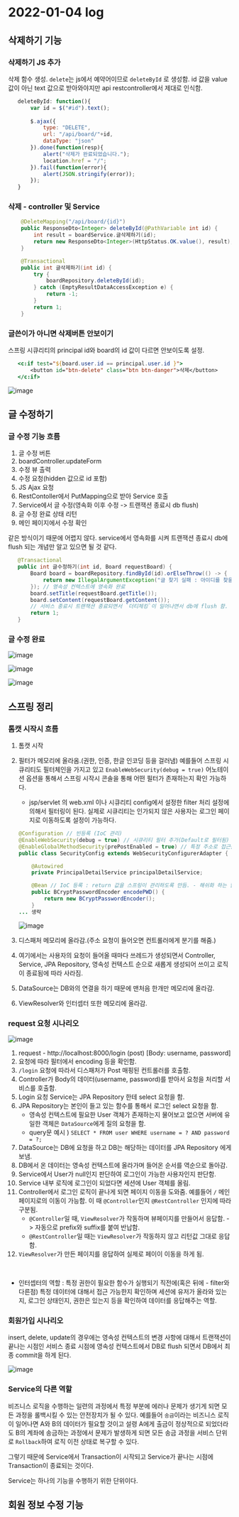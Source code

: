 # 2022-01-04 log

## 삭제하기 기능

### 삭제하기 JS 추가

 삭제 함수 생성. `delete`는 js에서 예약어이므로 `deleteById` 로 생성함.
 id 값을 value 값이 아닌 text 값으로 받아와야지만 api restcontroller에서 제대로 인식함.

 ```js
 	deleteById: function(){
		var id = $("#id").text();
		
		$.ajax({
			type: "DELETE",
			url: "/api/board/"+id, 
			dataType: "json" 
		}).done(function(resp){
			alert("삭제가 완료되었습니다.");
			location.href = "/";
		}).fail(function(error){
			alert(JSON.stringify(error));
		});
	}
```

### 삭제 - controller 및 Service

```java
	@DeleteMapping("/api/board/{id}")
	public ResponseDto<Integer> deleteById(@PathVariable int id) {
		int result = boardService.글삭제하기(id);
		return new ResponseDto<Integer>(HttpStatus.OK.value(), result);
	}
```

```java
	@Transactional
	public int 글삭제하기(int id) {
		try {
			boardRepository.deleteById(id);
		} catch (EmptyResultDataAccessException e) {
			return -1;
		}
		return 1;
	}
```

### 글쓴이가 아니면 삭제버튼 안보이기

 스프링 시큐리티의 principal id와 board의 id 값이 다르면 안보이도록 설정.

 ```jsp
 	<c:if test="${board.user.id == principal.user.id }">
		<button id="btn-delete" class="btn btn-danger">삭제</button>
	</c:if>
```

![image](https://user-images.githubusercontent.com/84966961/147947869-cb0a986d-c399-4c59-8b87-a8e6c392101d.png)

## 글 수정하기

### 글 수정 기능 흐름

 1. 글 수정 버튼
 2. boardController.updateForm
 3. 수정 뷰 출력
 4. 수정 요청(hidden 값으로 id 포함)
 5. JS Ajax 요청
 6. RestContoller에서 PutMapping으로 받아 Service 호출
 7. Service에서 글 수정(영속화 이후 수정 -> 트랜잭션 종료시 db flush)
 8. 글 수정 완료 상태 리턴
 9. 메인 페이지에서 수정 확인

 같은 방식이기 때문에 어렵지 않다. service에서 영속화를 시켜 트랜잭션 종료시 db에 flush 되는 개념만 알고 있으면 될 것 같다.

 ```java
 	@Transactional
	public int 글수정하기(int id, Board requestBoard) {
		Board board = boardRepository.findById(id).orElseThrow(() -> {
			return new IllegalArgumentException("글 찾기 실패 : 아이디를 찾을 수 없습니다.");
		}); // 영속성 컨텍스트에 영속화 완료
		board.setTitle(requestBoard.getTitle());
		board.setContent(requestBoard.getContent());
		// 서비스 종료시 트랜잭션 종료되면서 `더티체킹`이 일어나면서 db에 flush 함.
		return 1;
	}
```


### 글 수정 완료

![image](https://user-images.githubusercontent.com/84966961/147951814-b744a85d-6ae5-4e09-8ecb-b5efe12581cf.png)

![image](https://user-images.githubusercontent.com/84966961/147951836-11242315-323e-4f5d-9f13-80d522731b7e.png)

![image](https://user-images.githubusercontent.com/84966961/147951851-1c5200d4-1a43-43b6-94f8-be4442fdc77a.png)

## 스프링 정리

### 톰캣 시작시 흐름

1. 톰캣 시작
2. 필터가 메모리에 올라옴.(권한, 인증, 한글 인코딩 등을 걸러냄) 예를들어 스프링 시큐리티도 필터체인을 가지고 있고 `EnableWebSecurity(debug = true)` 어노테이션 옵션을 통해서 스프링 시작시 콘솔을 통해 어떤 필터가 존재하는지 확인 가능하다.
    - jsp/servlet 의 web.xml 이나 시큐리티 config에서 설정한 filter 처리 설정에 의해서 필터링이 된다. 실제로 시큐리티는 인가되지 않은 사용자는 로그인 페이지로 이동하도록 설정이 가능하다.
    ```java
    @Configuration // 빈등록 (IoC 관리)
    @EnableWebSecurity(debug = true) // 시큐리티 필터 추가(Default로 필터됨) -> 필터에 대한 설정을 이 클래스에서 정리함.
    @EnableGlobalMethodSecurity(prePostEnabled = true) // 특정 주소로 접근을 하면 권한 및 인증을 미리 체크하겠다는 뜻.
    public class SecurityConfig extends WebSecurityConfigurerAdapter {

        @Autowired
        private PrincipalDetailService principalDetailService;

        @Bean // IoC 등록 : return 값을 스프링이 관리하도록 만듬. - 해쉬화 하는 함수를 리턴함.
        public BCryptPasswordEncoder encodePWD() {
            return new BCryptPasswordEncoder();
        }
    ... 생략
    ```
    ![image](https://user-images.githubusercontent.com/84966961/147997385-65a8706f-4a88-401c-9324-dd3cb32edb5a.png)

3. 디스패처 메모리에 올라감.(주소 요청이 들어오면 컨트롤러에게 분기를 해줌.)
4. 여기에서는 사용자의 요청이 들어올 때마다 쓰레드가 생성되면서 Controller, Service, JPA Repository, 영속성 컨텍스트 순으로 새롭게 생성되어 쓰이고 로직이 종료됨에 따라 사라짐.
5. DataSource는 DB와의 연결을 하기 때문에 맨처음 한개만 메모리에 올라감.
6. ViewResolver와 인터셉터 또한 메모리에 올라감.

### request 요청 시나리오

![image](https://user-images.githubusercontent.com/84966961/147999575-ca09f80d-7818-4078-8fec-9fc083dc9325.png)

1. request - http://localhost:8000/login (post) [Body: username, password]
2. 요청에 따라 필터에서 encoding 등을 확인함. 
3. `/login` 요청에 따라서 디스패처가 Post 매핑된 컨트롤러를 호출함.
4. Controller가 Body의 데이터(username, password)를 받아서 요청을 처리할 서비스를 호출함.
5. Login 요청 Service는 JPA Repository 한테 select 요청을 함.
6. JPA Repository는 본인이 들고 있는 함수를 통해서 로그인 select 요청을 함.
    - 영속성 컨텍스트에 필요한 User 객체가 존재하는지 물어보고 없으면 서버에 유일한 객체은 `DataSource`에게 질의 요청을 함.
    - query문 예시 ) `SELECT * FROM user WHERE username = ? AND password = ?;`
7. DataSource는 DB에 요청을 하고 DB는 해당하는 데이터를 JPA Repository 에게 보냄.
8. DB에서 온 데이터는 영속성 컨텍스트에 올라가며 들어온 순서를 역순으로 돌아감.
9. Service에서 User가 null인지 판단하여 로그인이 가능한 사용자인지 판단함.
10. Service 내부 로직에 로그인이 되었다면 세션에 User 객체를 올림.
11. Controller에서 로그인 로직이 끝나게 되면 페이지 이동을 도와줌. 예를들어 `/` 메인페이지로의 이동이 가능함. 이 때 `@Controller`인지 `@RestController` 인지에 따라 구분됨.
    - `@Controller`일 때, `ViewResolver`가 작동하며 뷰페이지를 만들어서 응답함. -> 자동으로 prefix와 suffix를 붙여 반납함.
    - `@RestController`일 때는 `ViewResolver`가 작동하지 않고 리턴값 그대로 응답함.
12. `ViewResolver`가 만든 페이지를 응답하여 실제로 페이이 이동을 하게 됨.

<br>

- 인터셉터의 역할 : 특정 권한이 필요한 함수가 실행되기 직전에(혹은 뒤에 - filter와 다른점) 특정 데이터에 대해서 접근 가능한지 확인하며 세션에 유저가 올라와 있는지, 로그인 상태인지, 권한은 있는지 등을 확인하여 데이터를 응답해주는 역할.

### 회원가입 시나리오

 insert, delete, update의 경우에는 영속성 컨텍스트의 변경 사항에 대해서 트랜잭션이 끝나는 시점인 서비스 종료 시점에 영속성 컨텍스트에서 DB로 flush 되면서 DB에서 최종 commit을 하게 된다.

![image](https://user-images.githubusercontent.com/84966961/148000037-b24ce3ef-8ab1-4be4-b4f0-c99c0d85fb0b.png)

### Service의 다른 역할

 비즈니스 로직을 수행하는 일련의 과정에서 특정 부분에 에러나 문제가 생기게 되면 모든 과정을 롤백시킬 수 있는 안전장치가 될 수 있다. 예를들어 `송금`이라는 비즈니스 로직이 일어나면 A와 B의 데이터가 필요할 것이고 설령 A에게 출금이 정상적으로 되었더라도 B의 계좌에 송금하는 과정에서 문제가 발생하게 되면 모든 송금 과정을 서비스 단위로 `Rollback`하여 로직 이전 상태로 복구할 수 있다.

 그렇기 때문에 Service에서 Transaction이 시작되고 Service가 끝나는 시점에 Transaction이 종료되는 것이다.

 Service는 하나의 기능을 수행하기 위한 단위이다.

## 회원 정보 수정 기능

### 